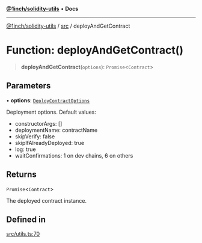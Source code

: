 [**@1inch/solidity-utils**](../../README.md) • **Docs**

***

[@1inch/solidity-utils](../../README.md) / [src](../README.md) / deployAndGetContract

# Function: deployAndGetContract()

> **deployAndGetContract**(`options`): `Promise`\<`Contract`\>

## Parameters

• **options**: [`DeployContractOptions`](../interfaces/DeployContractOptions.md)

Deployment options. Default values:
   - constructorArgs: []
   - deploymentName: contractName
   - skipVerify: false
   - skipIfAlreadyDeployed: true
   - log: true
   - waitConfirmations: 1 on dev chains, 6 on others

## Returns

`Promise`\<`Contract`\>

The deployed contract instance.

## Defined in

[src/utils.ts:70](https://github.com/1inch/solidity-utils/blob/f9426ba6dab1eac9ac07fe3976b8d1cb2d2e5ba1/src/utils.ts#L70)
